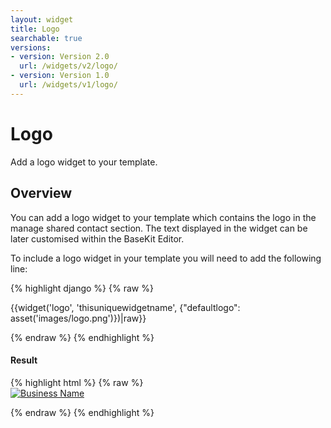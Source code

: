 ```yaml
---
layout: widget
title: Logo
searchable: true
versions:
- version: Version 2.0
  url: /widgets/v2/logo/
- version: Version 1.0
  url: /widgets/v1/logo/
---
```


# Logo

Add a logo widget to your template.

## Overview

You can add a logo widget to your template which contains the logo in the manage shared contact section. The text displayed in the widget can be later customised within the BaseKit Editor.

To include a logo widget in your template you will need to add the following line:

{% highlight django %}
{% raw %}

  {{widget('logo', 'thisuniquewidgetname', {"defaultlogo": asset('images/logo.png')})|raw}}

{% endraw %}
{% endhighlight %}


<h4>Result</h4>
{% highlight html %}
{% raw %}

<div id="page-zones__template-widgets__logo-logo" class="widget  widget--template-widget" data-widget-type="logo">
  <div class="bk-logo  logo  widget__logo">
    <a href="/" class="logo-link  logo__logo-link">
      <img class="logo-image  logo__logo-image" alt="Business Name" title="Business Name" src="/images/default-logo.png">
    </a>
  </div>
</div>

{% endraw %}
{% endhighlight %}
